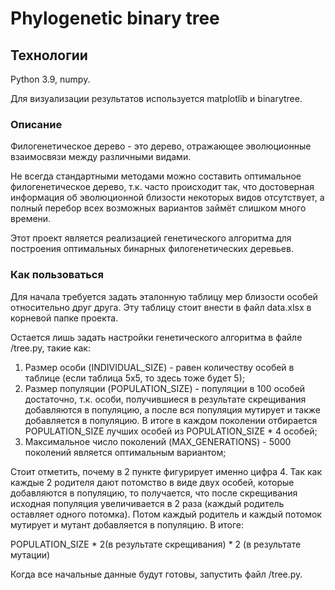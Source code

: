 # Phylogenetic binary tree
 
## Технологии
Python 3.9, numpy. 

Для визуализации результатов используется matplotlib и binarytree.


### Описание


Филогенетическое дерево - это дерево, отражающее эволюционные взаимосвязи
между различными видами.

Не всегда стандартными методами можно составить оптимальное филогенетическое дерево, т.к.
часто происходит так, что достоверная информация об эволюционной близости
некоторых видов отсутствует, а полный перебор всех возможных вариантов займёт слишком много
времени.

Этот проект является реализацией генетического алгоритма для 
построения оптимальных бинарных филогенетических деревьев.


### Как пользоваться

Для начала требуется задать эталонную таблицу мер близости особей относительно друг друга.
Эту таблицу стоит внести в файл data.xlsx в корневой папке проекта.

Остается лишь задать настройки генетического алгоритма в файле /tree.py, такие как:

1. Размер особи (INDIVIDUAL_SIZE) - равен количеству особей в таблице
(если таблица 5х5, то здесь тоже будет 5);
2. Размер популяции (POPULATION_SIZE) - популяции в 100 особей достаточно, т.к. особи, 
получившиеся в результате скрещивания добавляются в популяцию,
а после вся популяция мутирует и также добавляется в популяцию. В итоге
в каждом поколении отбирается POPULATION_SIZE лучших особей из
POPULATION_SIZE * 4 особей;
3. Максимальное число поколений (MAX_GENERATIONS) - 5000 поколений является оптимальным вариантом;

Стоит отметить, почему в 2 пункте фигурирует именно цифра 4. Так как каждые 2 родителя дают
потомство в виде двух особей, которые добавляются в популяцию, то получается,
что после скрещивания исходная популяция увеличивается в 2 раза (каждый
родитель оставляет одного потомка). Потом каждый родитель и каждый потомок
мутирует и мутант добавляется в популяцию. В итоге:

POPULATION_SIZE * 2(в результате скрещивания) * 2 (в результате мутации)


Когда все начальные данные будут готовы, запустить файл /tree.py. 
